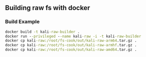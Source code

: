 ## Building raw fs with docker

### Build Example

```cmd
docker build -t kali-raw-builder .
docker run --privileged --name kali-raw -i -t kali-raw-builder
docker cp kali-raw:/root/fs-cook/out/kali-raw-arm64.tar.gz .
docker cp kali-raw:/root/fs-cook/out/kali-raw-armhf.tar.gz .
docker cp kali-raw:/root/fs-cook/out/kali-raw-amd64.tar.gz .
```